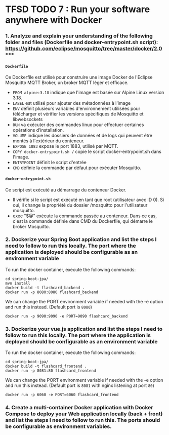 # TFSD TODO 7 : Run your software anywhere with Docker

### 1. Analyze and explain your understanding of the following folder and files (Dockerfile and docker-entrypoint.sh script): https://github.com/eclipse/mosquitto/tree/master/docker/2.0***

#### `Dockerfile`

Ce Dockerfile est utilisé pour construire une image Docker de l'Eclipse Mosquitto MQTT Broker, un broker MQTT léger et efficace.

* `FROM alpine:3.18` indique que l'image est basée sur Alpine Linux version 3.18.
* `LABEL` est utilisé pour ajouter des métadonnées à l'image
* `ENV` définit plusieurs variables d'environnement utilisées pour télécharger et vérifier les versions spécifiques de Mosquitto et libwebsockets
* `RUN` va exécuter des commandes linux pour effectuer certaines opérations d’installation.
* `VOLUME` indique les dossiers de données et de logs qui peuvent être montés à l'extérieur du conteneur.
* `EXPOSE 1883` expose le port 1883, utilisé par MQTT.
* `COPY docker-entrypoint.sh /` copie le script docker-entrypoint.sh dans l'image.
* `ENTRYPOINT` définit le script d'entrée
* `CMD` définie la commande par défaut pour exécuter Mosquitto.

#### `docker-entrypoint.sh`
Ce script est exécuté au démarrage du conteneur Docker.

* Il vérifie si le script est exécuté en tant que root (utilisateur avec ID 0). Si oui, il change la propriété du dossier /mosquitto pour l'utilisateur mosquitto.
* exec "$@" exécute la commande passée au conteneur. Dans ce cas, c'est la commande définie dans CMD du Dockerfile, qui démarre le broker Mosquitto.

### 2. Dockerize your Spring Boot application and list the steps I need to follow to run this locally. The port where the application is deployed should be configurable as an environment variable

To run the docker container, execute the following commands:
```
cd spring-boot-jpa/
mvn install
docker build -t flashcard_backend .
docker run -p 8080:8080 flashcard_backend
```

We can change the PORT environment variable if needed with the -e option and run this instead. (Default port is `8080`)
```
docker run -p 9090:9090 -e PORT=9090 flashcard_backend
```

### 3. Dockerize your vue.js application and list the steps I need to follow to run this locally. The port where the application is deployed should be configurable as an environment variable

To run the docker container, execute the following commands:
```
cd spring-boot-jpa/
docker build -t flashcard_frontend .
docker run -p 8081:80 flashcard_frontend
```

We can change the PORT environment variable if needed with the -e option and run this instead. (Default port is `8081` with nginx listening at port `80`)
```
docker run -p 6060 -e PORT=6060 flashcard_frontend
```

### 4. Create a multi-container Docker application with Docker Compose to deploy your Web application locally (back + front) and list the steps I need to follow to run this. The ports should be configurable as environment variables.


